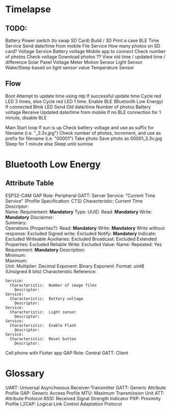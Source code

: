 Timelapse
=========


TODO:
-----
Battery
Power switch (to swap SD Card)
Build / 3D Print a case
BLE
  Time Service
    Send date/time from mobile
  File Service
    How many photos on SD card?
  Voltage Service
    Battery voltage
  Mobile app to connect
    Check number of photos
    Check voltage
    Download photos ??
    View old time / updated time / difference
Solar Panel
Voltage Meter
Motion Sensor
Light Sensor
  Wake/Sleep based on light sensor value
Temperature Sensor


Flow
----
Boot
  Attempt to update time using ntp
    If successful
      update time
      Cycle red LED 3 times, 
    else
      Cycle red LED 1 time.
  Enable BLE (Bluetooth Low Energy)
    If connected
      Blink LED
      Send
        Old date/time
        Number of photos
        Battery voltage
      Receive
        Updated date/time from mobile
  If no BLE connection for 1 minute, disable BLE


Main
  Start loop
    If sun is up
      Check battery voltage and use as suffix for filename (i.e. "_3.3v.jpg")
      Check number of photos, increment, and use as prefix for filename (i.e. "00001")
      Take photo
        Save photo as 00001_3.3v.jpg
      Sleep for 1 minute
    else
      Sleep until sunrise


Bluetooth Low Energy
====================
Attribute Table
---------------
ESP32-CAM
  GAP Role:  Peripheral
  GATT:  Server
    Service:  "Current Time Service"  (Profile Specification: CTS)
      Characteristic:  Current Time
        Descriptor:  
          Name:
          Requirement:  **Mandatory**
          Type:
          UUID:
          Read:  **Mandatory**
          Write:  **Mandatory**
          Disclaimer:  
          Summary:  
        Operations (Properties?):
          Read:  **Mandatory**
          Write:  **Mandatory**
          Write without response:  Excluded
          Signed write:  Excluded
          Notify:  **Mandatory**
          Indicate:  Excluded
          Writeable Auxiliaries:  Excluded
          Broadcast:  Excluded
          Extended Properties:  Excluded
          Reliable Write:  Excluded
        Value:
          Name:
          Repeated:  Yes
          Requirement:  **Mandatory**
          Description:  
          Minimum:  
          Maximum:  
          Unit:
          Multiplier:
          Decimal Exponent:
          Binary Exponent:
          Format:  uint8  (Unsigned 8 bits)
          Characteristic Reference: 

    Service:  
      Characteristic:  Number of image files
        Descriptor:  
    Service:  
      Characteristic:  Battery voltage
        Descriptor:  
    Service:  
      Characteristic:  Light sensor
        Descriptor:  
    Service:  
      Characteristic:  Enable Flash
        Descriptor:  
    Service:  
      Characteristic:  Reset button
        Descriptor:  

Cell phone with Flutter app
  GAP Role:  Central
  GATT:  Client


Glossary
========
UART:   Universal Asynchonous Receiver-Transmitter
GATT:   Generic Attribute Profile
GAP:    Generic Access Profile
MTU:    Maximum Transmission Unit
ATT:    Attribute Protocol
RSSI:   Received Signal Strength Indicator
PXP:    Proximity Profile
L2CAP:  Logical Link Control Adaptation Protocol
